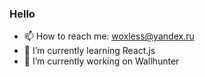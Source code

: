 ### Hello
- 📫 How to reach me: woxless@yandex.ru
- 🌱 I’m currently learning React.js
- 🔭 I’m currently working on Wallhunter

<!--
**Woxless/woxless** is a ✨ _special_ ✨ repository because its `README.md` (this file) appears on your GitHub profile.

Here are some ideas to get you started:

- 🔭 I’m currently working on ...
- 🌱 I’m currently learning ...
- 👯 I’m looking to collaborate on ...
- 🤔 I’m looking for help with ...
- 💬 Ask me about ...
- 📫 How to reach me: ...
- 😄 Pronouns: ...
- ⚡ Fun fact: ...
-->
